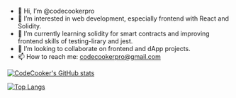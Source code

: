 - 👋 Hi, I’m @codecookerpro
- 👀 I’m interested in web development, especially frontend with React and Solidity.
- 🌱 I’m currently learning solidity for smart contracts and improving frontend skills of testing-lirary and jest.
- 💞️ I’m looking to collaborate on frontend and dApp projects.
- 📫 How to reach me: codecookerpro@gmail.com

<!---
codecookerpro/codecookerpro is a ✨ special ✨ repository because its `README.md` (this file) appears on your GitHub profile.
You can click the Preview link to take a look at your changes.
--->

[![CodeCooker's GitHub stats](https://github-readme-stats.vercel.app/api?username=codecookerpro)](https://github.com/codecookerpro/github-readme-stats)

[![Top Langs](https://github-readme-stats.vercel.app/api/top-langs/?username=codecookerpro&layout=compact)](https://github.com/codecookerpro/github-readme-stats)


